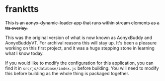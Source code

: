 # franktts
~~This is an aonyx-dynamic-loader app that runs within stream elements as a tts overlay.~~

This was the original version of what is now known as AonyxBuddy and AonyxBuddyVT. For archival reasons this will stay up. It's been a pleasure working on this first project, and it was a huge stepping stone in learning what I know today.

If you would like to modify the configuration for this application, you can find it in ```src/js/database/index.js``` before building. You will need to modify this before building as the whole thing is packaged together.

